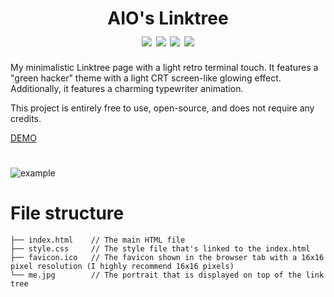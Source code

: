 
<h1 align="center">
    AIO's Linktree
    <br>
    <div align="center">
    <img src="https://img.shields.io/badge/html-5-red" align="center"/>
    <img src="https://img.shields.io/badge/css-3-blue" align="center"/>
    <img src="https://img.shields.io/badge/Developing-Active-brightgreen" align="center"/>
    <img src="https://img.shields.io/badge/Version-1.0-green" align="center"/>
    </div>
</h1>

My minimalistic Linktree page with a light retro terminal touch. It features a "green hacker" theme with a light CRT screen-like glowing effect. Additionally, it features a charming typewriter animation.
 
This project is entirely free to use, open-source, and does not require any credits.
 
[DEMO](https://daboys.ml/)

#
![example](https://github.com/AIO-Develope/AIOs-Linktree/assets/69240351/00d9fb42-0a92-408e-815f-ff22f5735c29)


# File structure
```
├── index.html    // The main HTML file
├── style.css     // The style file that's linked to the index.html
├── favicon.ico   // The favicon shown in the browser tab with a 16x16 pixel resolution (I highly recommend 16x16 pixels)
└── me.jpg        // The portrait that is displayed on top of the link tree
```





